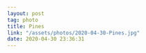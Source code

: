 ```yaml
---
layout: post
tag: photo
title: Pines
link: "/assets/photos/2020-04-30-Pines.jpg"
date: 2020-04-30 23:36:31
---
```

